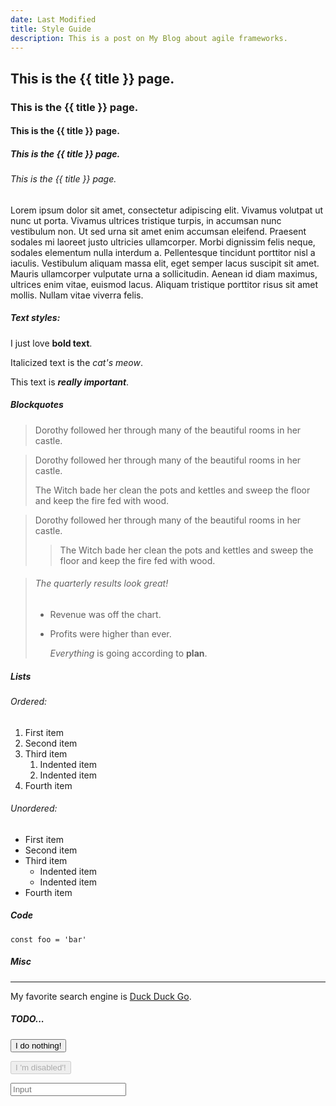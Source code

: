 ```yaml
---
date: Last Modified
title: Style Guide
description: This is a post on My Blog about agile frameworks.
---
```


## This is the {{ title }} page.

### This is the {{ title }} page.

#### This is the {{ title }} page.

##### This is the {{ title }} page.

###### This is the {{ title }} page.

Lorem ipsum dolor sit amet, consectetur adipiscing elit. Vivamus volutpat ut nunc ut porta. Vivamus ultrices tristique turpis, in accumsan nunc vestibulum non. Ut sed urna sit amet enim accumsan eleifend. Praesent sodales mi laoreet justo ultricies ullamcorper. Morbi dignissim felis neque, sodales elementum nulla interdum a. Pellentesque tincidunt porttitor nisl a iaculis. Vestibulum aliquam massa elit, eget semper lacus suscipit sit amet. Mauris ullamcorper vulputate urna a sollicitudin. Aenean id diam maximus, ultrices enim vitae, euismod lacus. Aliquam tristique porttitor risus sit amet mollis. Nullam vitae viverra felis.

##### Text styles:

I just love **bold text**.

Italicized text is the _cat's meow_.

This text is **_really important_**.

##### Blockquotes

> Dorothy followed her through many of the beautiful rooms in her castle.

> Dorothy followed her through many of the beautiful rooms in her castle.
>
> The Witch bade her clean the pots and kettles and sweep the floor and keep the fire fed with wood.

> Dorothy followed her through many of the beautiful rooms in her castle.
>
> > The Witch bade her clean the pots and kettles and sweep the floor and keep the fire fed with wood.

> ###### The quarterly results look great!
>
> - Revenue was off the chart.
> - Profits were higher than ever.
>
>   _Everything_ is going according to **plan**.

##### Lists

###### Ordered:

1. First item
2. Second item
3. Third item
   1. Indented item
   2. Indented item
4. Fourth item

###### Unordered:

- First item
- Second item
- Third item
  - Indented item
  - Indented item
- Fourth item

##### Code

`const foo = 'bar'`

##### Misc

---

My favorite search engine is [Duck Duck Go](https://duckduckgo.com).

##### TODO...

<button>I do nothing!</button>

<button disabled>I 'm disabled'!</button>

<input placeholder="Input" />
